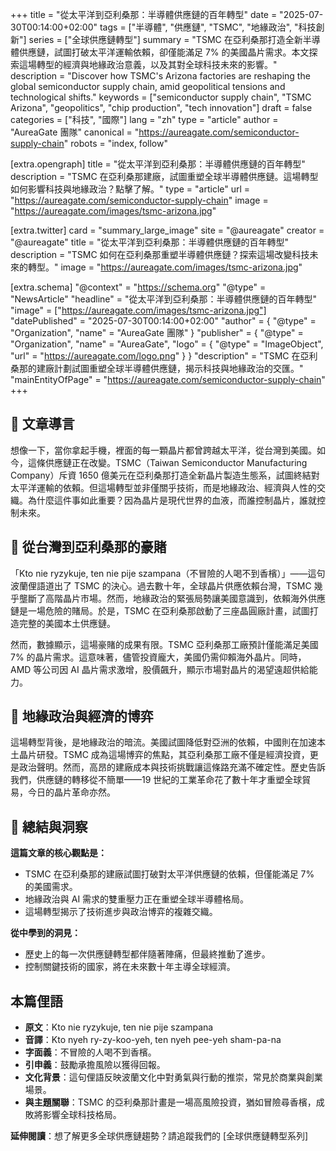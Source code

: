 +++
title = "從太平洋到亞利桑那：半導體供應鏈的百年轉型"
date = "2025-07-30T00:14:00+02:00"
tags = ["半導體", "供應鏈", "TSMC", "地緣政治", "科技創新"]
series = ["全球供應鏈轉型"]
summary = "TSMC 在亞利桑那打造全新半導體供應鏈，試圖打破太平洋運輸依賴，卻僅能滿足 7% 的美國晶片需求。本文探索這場轉型的經濟與地緣政治意義，以及其對全球科技未來的影響。"
description = "Discover how TSMC's Arizona factories are reshaping the global semiconductor supply chain, amid geopolitical tensions and technological shifts."
keywords = ["semiconductor supply chain", "TSMC Arizona", "geopolitics", "chip production", "tech innovation"]
draft = false
categories = ["科技", "國際"]
lang = "zh"
type = "article"
author = "AureaGate 團隊"
canonical = "https://aureagate.com/semiconductor-supply-chain"
robots = "index, follow"

[extra.opengraph]
title = "從太平洋到亞利桑那：半導體供應鏈的百年轉型"
description = "TSMC 在亞利桑那建廠，試圖重塑全球半導體供應鏈。這場轉型如何影響科技與地緣政治？點擊了解。"
type = "article"
url = "https://aureagate.com/semiconductor-supply-chain"
image = "https://aureagate.com/images/tsmc-arizona.jpg"

[extra.twitter]
card = "summary_large_image"
site = "@aureagate"
creator = "@aureagate"
title = "從太平洋到亞利桑那：半導體供應鏈的百年轉型"
description = "TSMC 如何在亞利桑那重塑半導體供應鏈？探索這場改變科技未來的轉型。"
image = "https://aureagate.com/images/tsmc-arizona.jpg"

[extra.schema]
"@context" = "https://schema.org"
"@type" = "NewsArticle"
"headline" = "從太平洋到亞利桑那：半導體供應鏈的百年轉型"
"image" = ["https://aureagate.com/images/tsmc-arizona.jpg"]
"datePublished" = "2025-07-30T00:14:00+02:00"
"author" = { "@type" = "Organization", "name" = "AureaGate 團隊" }
"publisher" = { "@type" = "Organization", "name" = "AureaGate", "logo" = { "@type" = "ImageObject", "url" = "https://aureagate.com/logo.png" } }
"description" = "TSMC 在亞利桑那的建廠計劃試圖重塑全球半導體供應鏈，揭示科技與地緣政治的交匯。"
"mainEntityOfPage" = "https://aureagate.com/semiconductor-supply-chain"
+++


## 🧭 文章導言

想像一下，當你拿起手機，裡面的每一顆晶片都曾跨越太平洋，從台灣到美國。如今，這條供應鏈正在改變。TSMC（Taiwan Semiconductor Manufacturing Company）斥資 1650 億美元在亞利桑那打造全新晶片製造生態系，試圖終結對太平洋運輸的依賴。但這場轉型並非僅關乎技術，而是地緣政治、經濟與人性的交織。為什麼這件事如此重要？因為晶片是現代世界的血液，而誰控制晶片，誰就控制未來。

## 📌 從台灣到亞利桑那的豪賭

「Kto nie ryzykuje, ten nie pije szampana（不冒險的人喝不到香檳）」——這句波蘭俚語道出了 TSMC 的決心。過去數十年，全球晶片供應依賴台灣，TSMC 幾乎壟斷了高階晶片市場。然而，地緣政治的緊張局勢讓美國意識到，依賴海外供應鏈是一場危險的賭局。於是，TSMC 在亞利桑那啟動了三座晶圓廠計畫，試圖打造完整的美國本土供應鏈。

然而，數據顯示，這場豪賭的成果有限。TSMC 亞利桑那工廠預計僅能滿足美國 7% 的晶片需求。這意味著，儘管投資龐大，美國仍需仰賴海外晶片。同時，AMD 等公司因 AI 晶片需求激增，股價飆升，顯示市場對晶片的渴望遠超供給能力。

## 📌 地緣政治與經濟的博弈

這場轉型背後，是地緣政治的暗流。美國試圖降低對亞洲的依賴，中國則在加速本土晶片研發。TSMC 成為這場博弈的焦點，其亞利桑那工廠不僅是經濟投資，更是政治聲明。然而，高昂的建廠成本與技術挑戰讓這條路充滿不確定性。歷史告訴我們，供應鏈的轉移從不簡單——19 世紀的工業革命花了數十年才重塑全球貿易，今日的晶片革命亦然。

## 💬 總結與洞察

**這篇文章的核心觀點是：**
- TSMC 在亞利桑那的建廠試圖打破對太平洋供應鏈的依賴，但僅能滿足 7% 的美國需求。
- 地緣政治與 AI 需求的雙重壓力正在重塑全球半導體格局。
- 這場轉型揭示了技術進步與政治博弈的複雜交織。

**從中學到的洞見：**
- 歷史上的每一次供應鏈轉型都伴隨著陣痛，但最終推動了進步。
- 控制關鍵技術的國家，將在未來數十年主導全球經濟。

## 本篇俚語

- **原文**：Kto nie ryzykuje, ten nie pije szampana
- **音譯**：Kto nyeh ry-zy-koo-yeh, ten nyeh pee-yeh sham-pa-na
- **字面義**：不冒險的人喝不到香檳。
- **引申義**：鼓勵承擔風險以獲得回報。
- **文化背景**：這句俚語反映波蘭文化中對勇氣與行動的推崇，常見於商業與創業場景。
- **與主題關聯**：TSMC 的亞利桑那計畫是一場高風險投資，猶如冒險尋香檳，成敗將影響全球科技格局。

**延伸閱讀**：想了解更多全球供應鏈趨勢？請追蹤我們的 [全球供應鏈轉型系列]